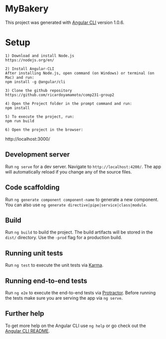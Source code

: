 # MyBakery

This project was generated with [Angular CLI](https://github.com/angular/angular-cli) version 1.0.6.

# Setup
	1) Download and install Node.js
	https://nodejs.org/en/

	2) Install Angular-CLI
	After installing Node.js, open command (on Windows) or terminal (on Mac) and run:
	npm install -g @angular/cli
	
	3) Clone the github repository
	https://github.com/ricardoyamamoto/comp231-group2
	
	4) Open the Project folder in the prompt command and run:
	npm install
	
	5) To execute the project, run:
	npm run build
	
	6) Open the project in the browser:
  http://localhost:3000/


## Development server

Run `ng serve` for a dev server. Navigate to `http://localhost:4200/`. The app will automatically reload if you change any of the source files.

## Code scaffolding

Run `ng generate component component-name` to generate a new component. You can also use `ng generate directive|pipe|service|class|module`.

## Build

Run `ng build` to build the project. The build artifacts will be stored in the `dist/` directory. Use the `-prod` flag for a production build.

## Running unit tests

Run `ng test` to execute the unit tests via [Karma](https://karma-runner.github.io).

## Running end-to-end tests

Run `ng e2e` to execute the end-to-end tests via [Protractor](http://www.protractortest.org/).
Before running the tests make sure you are serving the app via `ng serve`.

## Further help

To get more help on the Angular CLI use `ng help` or go check out the [Angular CLI README](https://github.com/angular/angular-cli/blob/master/README.md).
